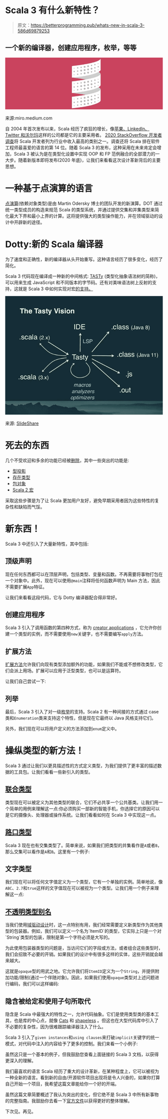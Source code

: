 # Scala 3 有什么新特性？

> 原文：<https://betterprogramming.pub/whats-new-in-scala-3-586d69879253>

## 一个新的编译器，创建应用程序，枚举，等等

![](img/75ebbfd4e85722215ae360e18b622782.png)

来源:miro.medium.com

自 2004 年首次发布以来，Scala 经历了疯狂的增长，像[苹果、LinkedIn、Twitter 和沃尔玛](https://en.wikipedia.org/wiki/Scala_(programming_language)#Adoption)这样的公司都是它的主要采用者。 [2020 StackOverflow 开发者调查](https://insights.stackoverflow.com/survey/2020?_ga=2.265760399.1046029926.1605935537-2102088099.1605935537#work-salary-and-experience-by-language)将 Scala 开发者列为行业中收入最高的类别之一。调查还将 Scala 排在软件工程师最喜爱的语言的第 14 位。随着 Scala 3 的发布，这种采用在未来肯定会增加，Scala 3 被认为是在类型化设置中实现 OOP 和 FP 范例融合的全部潜力的一大步。随着新版本即将发布(2020 年底)，让我们来看看这次设计革新背后的主要思想。

# 一种基于点演算的语言

[点演算](http://lampwww.epfl.ch/~amin/dot/fool.pdf)(依赖对象类型)是由 Martin Odersky 博士的团队开发的新演算。DOT 通过统一类型成员的构造来规范 Scala 的类型系统，并通过提供交集和并集类型来简化最大下界和最小上界的计算。这将提供强大的类型操作能力，并在领域驱动的设计中开辟新的途径。

# Dotty:新的 Scala 编译器

为了速度和正确性，新的编译器从头开始重写。这种语言经历了很多变化，经历了简化。

Scala 3 代码现在编译成一种新的中间格式: [TASTy](http://dotty.epfl.ch/docs/reference/metaprogramming/tasty-reflect.html) (类型化抽象语法树的简称)，可以用来生成 JavaScript 和不同版本的字节码。还有对美味语法树上反射的支持，这就是 Scala 3 中如何实现对宏[的支持。](https://dotty.epfl.ch/docs/reference/metaprogramming/macros.html)

![](img/0c602976c0a9eff94110e82db7934fb9.png)

来源: [SlideShare](https://image.slidesharecdn.com/scaladaysberlin-180517100049/95/preparing-for-scala-3-32-638.jpg?cb=1526551508)

# 死去的东西

几个不受欢迎和多余的功能已经被[删除](https://dotty.epfl.ch/docs/reference/dropped-features/delayed-init.html)，其中一些突出的功能是:

*   [型投影](https://dotty.epfl.ch/docs/reference/dropped-features/type-projection.html)
*   [存在类型](https://dotty.epfl.ch/docs/reference/dropped-features/existential-types.html)
*   [包对象](https://dotty.epfl.ch/docs/reference/dropped-features/package-objects.html)
*   [Scala 2 宏](https://dotty.epfl.ch/docs/reference/dropped-features/macros.html)

采取这些步骤是为了让 Scala 更加用户友好，避免早期采用者因为这些特性的复杂性和缺陷而气馁。

# 新东西！

Scala 3 中还引入了大量新特性，其中包括:

## 顶级声明

现在任何东西都可以在顶层声明，包括类型、变量和函数。不再需要将事物打包在一个对象中。此外，现在可以使用`@main`注释将任何函数声明为 Main 方法，因此不需要扩展`App`特征。

让我们来看看这段代码，它与 Dotty 编译器配合得非常好。

## 创建应用程序

Scala 3 引入了调用函数的第四种方式，称为 [creator applications](https://dotty.epfl.ch/docs/reference/other-new-features/creator-applications.html) ，它允许你创建一个类型的实例，而不需要使用`new`关键字，也不需要编写`apply`方法。

## 扩展方法

[扩展方法](https://dotty.epfl.ch/docs/reference/contextual/extension-methods.html)允许我们向现有类型添加额外的功能，如果我们不能或不想修改类型，它们会派上用场。扩展可以应用于泛型类型，也可以是运算符。

让我们自己尝试一下:

## 列举

最后，Scala 3 引入了对一级[枚举](https://dotty.epfl.ch/docs/reference/enums/enums.html)的支持。Scala 2 有一种间接的方式通过 case 类和`Enumeration`类来支持这个特性，但是现在它最终以 Java 风格支持它们。

另外，我们现在可以将用户定义的方法添加到`enum`定义中。

# 操纵类型的新方法！

Scala 3 通过让我们以更具描述性的方式定义类型，为我们提供了更丰富的描述数据的工具包。让我们看看一些新引入的类型。

## [联合类型](https://dotty.epfl.ch/docs/reference/new-types/union-types.html)

类型现在可以被定义为其他类型的联合，它们不必共享一个公共基类。让我们用一个简单的用例来理解这一点:你必须购买一部新的智能手机，你选择它的原因可以是它的摄像头、处理器或操作系统。让我们看看如何在 Scala 3 中实现这一点。

## [路口类型](https://dotty.epfl.ch/docs/reference/new-types/intersection-types.html)

Scala 3 现在也有交集类型了。简单来说，如果我们把类型的并集看作是`A`或者`B`，那么交集可以看作是`A`和`B`。这里有一个例子:

## 文字类型

我们现在可以将任何文字值定义为一个类型，它有一个单独的实例。简单地说，像`ABC`、`2.7`和`true`这样的文字值现在可以被视为一个类型。让我们用一个例子来理解这一点:

## [不透明类型别名](https://dotty.epfl.ch/docs/reference/other-new-features/opaques.html)

当我们使用[域驱动设计](https://en.wikipedia.org/wiki/Domain-driven_design#:~:text=Domain%2Ddriven%20design%20(DDD),should%20match%20the%20business%20domain.)时，这一点特别有用，我们经常需要定义新类型作为其他类型的包装器。例如，我们可以定义一个名为`ItemID`的类型，它实际上只是一个对`String`类型的包装，限制是第一个字符必须是大写的。

为此使用包装器类型的问题是，当访问它们的字段或方法，或者组合这些类型时，我们会招致不必要的开销。如果我们的设计中有很多这样的实体，这些开销就会越来越大。

这就是`opaque`型的用武之地。它允许我们将`ItemID`定义为一个`String`，并提供附加功能/限制(通过一个伴随对象)。因此，如果我们使用`opaque`类型对上述问题进行编码，我们可以这样编码:

## 隐含被给定和使用子句所取代

隐含是 Scala 中最强大的特性之一，允许代码抽象。它们是使用类型类的基本工具，也是库的中心点，就像 [Cats](https://typelevel.org/cats/) 和 [shapeless](https://github.com/milessabin/shapeless) 。但这也在大型代码库中引入了不必要的复杂性，因为很难跟踪编译器注入了什么。

Scala 3 引入了`given instances`和`using clauses`来打破`implicit`关键字的统一模式，对代码中注入的内容给予了更多的控制。我们来看一个小例子:

虽然这只是一个基本的例子，但我鼓励您查看上面链接的 Scala 3 文档，以获得更深入的理解。

我们最喜欢的语言 Scala 经历了重大的设计革新，在某种程度上，它可以被视为一种全新的语言。看到新的自由/开源软件项目出现将是令人兴奋的，如果你打算自己开始一个项目，我希望这篇文章能给你一个好的开端。

虽然这篇文章简要概述了我认为突出的变化，但它绝不是 Scala 3 中所有新事物的完整指南。我鼓励你去看一下[官方文件](https://dotty.epfl.ch/docs/index.html)以获得更好的整体理解。

下次见。再见。